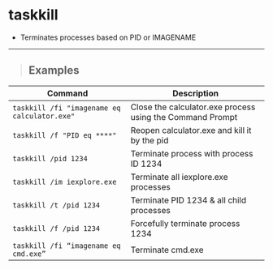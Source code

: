 # taskkill

- Terminates processes based on PID or IMAGENAME

---

> ## **Examples**


| **Command** | **Description** |
|-------------|-----------------|
| `taskkill /fi "imagename eq calculator.exe"` | Close the calculator.exe process using the Command Prompt |
| `taskkill /f "PID eq ****"` | Reopen calculator.exe and kill it by the pid |
| `taskkill /pid 1234` | Terminate process with process ID 1234 |
| `taskkill /im iexplore.exe` | Terminate all iexplore.exe processes |
| `taskkill /t /pid 1234` | Terminate PID 1234 & all child processes  |
| `taskkill /f /pid 1234` | Forcefully terminate process 1234 |
| `taskkill /fi “imagename eq cmd.exe”` | Terminate cmd.exe |

